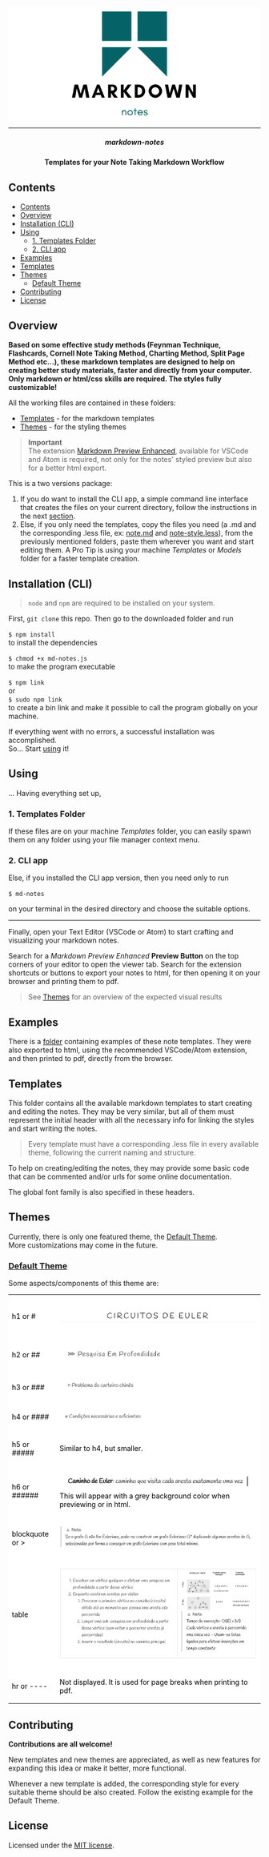 <img src="./images/logo.png" style="margin-left: auto; margin-right: auto; display: block;">

----

<h5 style="text-align: center;">markdown-notes</h1>

<h4 style="text-align: center;">Templates for your Note Taking Markdown Workflow</h3>

## Contents

- [Contents](#contents)
- [Overview](#overview)
- [Installation (CLI)](#installation-cli)
- [Using](#using)
  - [1. Templates Folder](#1-templates-folder)
  - [2. CLI app](#2-cli-app)
- [Examples](#examples)
- [Templates](#templates)
- [Themes](#themes)
  - [Default Theme](#default-theme)
- [Contributing](#contributing)
- [License](#license)

## Overview

**Based on some effective study methods (Feynman Technique, Flashcards, Cornell Note Taking Method, Charting Method, Split Page Method etc...), these markdown templates are designed to help on creating better study materials, faster and directly from your computer. Only markdown or html/css skills are required. The styles fully customizable!**

All the working files are contained in these folders:
* [Templates](templates/) - for the markdown templates
* [Themes](themes/) - for the styling themes

> **Important**  
> The extension [Markdown Preview Enhanced](https://shd101wyy.github.io/markdown-preview-enhanced/#/), available for VSCode and Atom is required, not only for the notes' styled preview but also for a better html export.

This is a two versions package:

1. If you do want to install the CLI app, a simple command line interface that creates the files on your current directory, follow the instructions in the next [section](#installation-cli).  
2. Else, if you only need the templates, copy the files you need (a .md and the corresponding .less file, ex: [note.md](templates/note.md) and [note-style.less](themes/default/note-style.less)), from the previously mentioned folders, paste them wherever you want and start editing them. A Pro Tip is using your machine *Templates* or *Models* folder for a faster template creation.


## Installation (CLI)

> `node` and `npm` are required to be installed on your system. 

First, `git clone` this repo. Then go to the downloaded folder and run 

`$ npm install`  
to install the dependencies

`$ chmod +x md-notes.js`  
to make the program executable

`$ npm link`  
or  
`$ sudo npm link`  
to create a bin link and make it possible to call the program globally on your machine.

If everything went with no errors, a successful installation was accomplished.  
So... Start [using](#cli-app) it!

## Using

... Having everything set up, 

### 1. Templates Folder

If these files are on your machine *Templates* folder, you can easily spawn them on any folder using your file manager context menu.

### 2. CLI app

Else, if you installed the CLI app version, then you need only to run 

`$ md-notes` 

on your terminal in the desired directory and choose the suitable options.

----
Finally, open your Text Editor (VSCode or Atom) to start crafting and visualizing your markdown notes.

Search for a *Markdown Preview Enhanced* **Preview Button** on the top corners of your editor to open the viewer tab. Search for the extension shortcuts or buttons to export your notes to html, for then opening it on your browser and printing them to pdf.

> See [Themes](#themes) for an overview of the expected visual results

## Examples

There is a [folder](examples/) containing examples of these note templates. They were also exported to html, using the recommended VSCode/Atom extension, and then printed to pdf, directly from the browser.

## Templates

This folder contains all the available markdown templates to start creating and editing the notes. They may be very similar, but all of them must represent the initial header with all the necessary info for linking the styles and start writing the notes. 

> Every template must have a corresponding .less file in every available theme, following the current naming and structure.

To help on creating/editing the notes, they may provide some basic code that can be commented and/or urls for some online documentation.

The global font family is also specified in these headers.

## Themes

Currently, there is only one featured theme, the [Default Theme](themes/default/).  
More customizations may come in the future. 

### [Default Theme](themes/default/)

Some aspects/components of this theme are:

<!--
|||
--|--
| h1 or # | ![](images/default/h1.png) |
| h2 or ## | ![](images/default/h2.png) |
| h3 or ### | ![](images/default/h3.png) |
| h4 or #### | ![](images/default/h4.png) |
| h5 or ##### | Similar to h4, but smaller. |
| h6 or ###### | ![](images/default/h6.png)  This will appear with a grey background color when previewing or in html. |
| blockquote or > | ![](images/default/blockquote.png) |
| table | ![](images/default/table.png) |
| hr or ---- | Not displayed. It is used for page breaks when printing to pdf. |
-->

<table style="background-color: white; color: black;">

<tr>
<td>

h1 or #
</td>
<td>

![](images/default/h1.png)
</td>
</tr>

<tr>
<td>

h2 or ##
</td>
<td>

![](images/default/h2.png)
</td>
</tr>

<tr>
<td>

h3 or ###
</td>
<td>

![](images/default/h3.png)
</td>
</tr>

<tr>
<td>

h4 or ####
</td>
<td>

![](images/default/h4.png)
</td>
</tr>

<tr>
<td>

h5 or #####
</td>
<td>

Similar to h4, but smaller.
</td>
</tr>

<tr>
<td>

h6 or ######
</td>
<td>

![](images/default/h6.png)  This will appear with a grey background color when previewing or in html.
</td>
</tr>

<tr>
<td>

blockquote or >
</td>
<td>

![](images/default/blockquote.png)
</td>
</tr>

<tr>
<td>

table
</td>
<td>

![](images/default/table.png)
</td>
</tr>

<tr>
<td>

hr or ----
</td>
<td>

Not displayed. It is used for page breaks when printing to pdf.
</td>
</tr>
</table>

## Contributing

**Contributions are all welcome!** 

New templates and new themes are appreciated, as well as new features for expanding this idea or make it better, more functional. 

Whenever a new template is added, the corresponding style for every suitable theme should be also created. Follow the existing example for the Default Theme.

## License

Licensed under the [MIT license](LICENSE.txt).